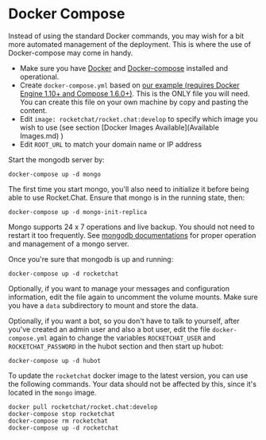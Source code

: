 # Docker Compose

Instead of using the standard Docker commands, you may wish for a bit more automated management of the deployment. This is where the use of Docker-compose may come in handy.

- Make sure you have [Docker](https://docs.docker.com/engine/installation/) and [Docker-compose](https://docs.docker.com/compose/install/) installed and operational.
- Create `docker-compose.yml` based on [our example (requires Docker Engine 1.10+ and Compose 1.6.0+)](https://raw.githubusercontent.com/RocketChat/Rocket.Chat/develop/docker-compose.yml).  This is the ONLY file you will need.  You can create this file on your own machine by copy and pasting the content.
- Edit `image: rocketchat/rocket.chat:develop` to specify which image you wish to use (see section [Docker Images Available](Available Images.md) )
- Edit `ROOT_URL` to match your domain name or IP address

Start the mongodb server by:

```
docker-compose up -d mongo
```

The first time you start mongo, you'll also need to initialize it before being able to use Rocket.Chat. Ensure that mongo is in the running state, then:

```
docker-compose up -d mongo-init-replica
```

Mongo supports 24 x 7 operations and live backup.  You should not need to restart it too frequently.  See  [mongodb documentations](https://docs.mongodb.org/manual/) for proper operation and management of a mongo server.

Once you're sure that mongodb is up and running:

```
docker-compose up -d rocketchat
```

Optionally, if you want to manage your messages and configuration information, edit the file again to uncomment the volume mounts.   Make sure you have a `data` subdirectory to mount and store the data.

Optionally, if you want a bot, so you don't have to talk to yourself, after you've created an admin user and also a bot user, edit the file `docker-compose.yml` again to change the variables `ROCKETCHAT_USER` and `ROCKETCHAT_PASSWORD` in the hubot section and then start up hubot:

```
docker-compose up -d hubot
```

To update the `rocketchat` docker image to the latest version, you can use the following commands. Your data should not be affected by this, since it's located in the `mongo` image.

```
docker pull rocketchat/rocket.chat:develop
docker-compose stop rocketchat
docker-compose rm rocketchat
docker-compose up -d rocketchat
```
